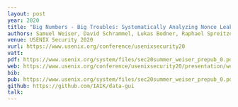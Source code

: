 ```yaml
---
layout: post
year: 2020
title: "Big Numbers - Big Troubles: Systematically Analyzing Nonce Leakage in (EC)DSA Implementations"
authors: Samuel Weiser, David Schrammel, Lukas Bodner, Raphael Spreitzer
venue: USENIX Security 2020
vurl: https://www.usenix.org/conference/usenixsecurity20
vatt: 
pdf: https://www.usenix.org/system/files/sec20summer_weiser_prepub_0.pdf
web: https://www.usenix.org/conference/usenixsecurity20/presentation/weiser
bib: 
pub: https://www.usenix.org/system/files/sec20summer_weiser_prepub_0.pdf
github: https://github.com/IAIK/data-gui
talk: 
---
```


